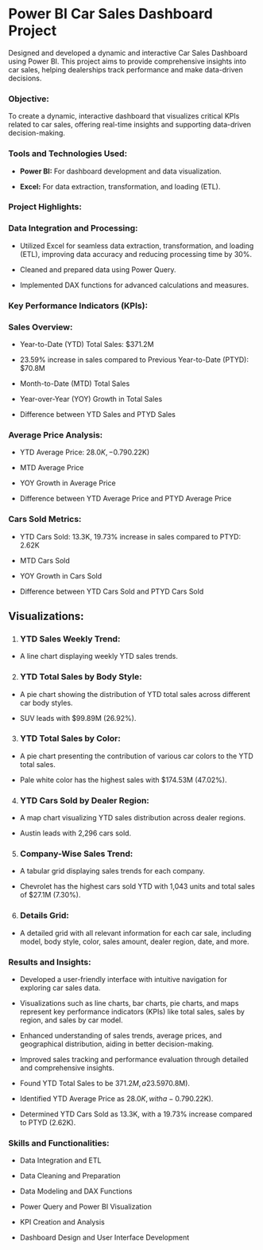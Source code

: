 # Power BI Car Sales Dashboard Project

Designed and developed a dynamic and interactive Car Sales Dashboard using Power BI. This project aims to provide comprehensive insights into car sales, helping dealerships track performance and make data-driven decisions.

### Objective:
To create a dynamic, interactive dashboard that visualizes critical KPIs related to car sales, offering real-time insights and supporting data-driven decision-making.

### Tools and Technologies Used:
* **Power BI:** For dashboard development and data visualization.

* **Excel:** For data extraction, transformation, and loading (ETL).

### Project Highlights:
### Data Integration and Processing:

* Utilized Excel for seamless data extraction, transformation, and loading (ETL), improving data accuracy and reducing processing time by 30%.

* Cleaned and prepared data using Power Query.

* Implemented DAX functions for advanced calculations and measures.

### Key Performance Indicators (KPIs):
### Sales Overview:

* Year-to-Date (YTD) Total Sales: $371.2M

* 23.59% increase in sales compared to Previous Year-to-Date (PTYD): $70.8M

* Month-to-Date (MTD) Total Sales

* Year-over-Year (YOY) Growth in Total Sales

* Difference between YTD Sales and PTYD Sales

### Average Price Analysis:

* YTD Average Price: $28.0K, -0.79% decrease in average price compared to PTYD: ($0.22K)

* MTD Average Price

* YOY Growth in Average Price

* Difference between YTD Average Price and PTYD Average Price

### Cars Sold Metrics:

* YTD Cars Sold: 13.3K, 19.73% increase in sales compared to PTYD: 2.62K

* MTD Cars Sold

* YOY Growth in Cars Sold

* Difference between YTD Cars Sold and PTYD Cars Sold

## Visualizations:

1. ### YTD Sales Weekly Trend:

* A line chart displaying weekly YTD sales trends.

2. ### YTD Total Sales by Body Style:

* A pie chart showing the distribution of YTD total sales across different car body styles.

* SUV leads with $99.89M (26.92%).

3. ### YTD Total Sales by Color:

* A pie chart presenting the contribution of various car colors to the YTD total sales.

* Pale white color has the highest sales with $174.53M (47.02%).

4. ### YTD Cars Sold by Dealer Region:

* A map chart visualizing YTD sales distribution across dealer regions.

* Austin leads with 2,296 cars sold.

5. ### Company-Wise Sales Trend:

* A tabular grid displaying sales trends for each company.

* Chevrolet has the highest cars sold YTD with 1,043 units and total sales of $27.1M (7.30%).

6. ### Details Grid:

* A detailed grid with all relevant information for each car sale, including model, body style, color, sales amount, dealer region, date, and more.

### Results and Insights:

* Developed a user-friendly interface with intuitive navigation for exploring car sales data.

* Visualizations such as line charts, bar charts, pie charts, and maps represent key performance indicators (KPIs) like total sales, sales by region, and sales by car model.

* Enhanced understanding of sales trends, average prices, and geographical distribution, aiding in better decision-making.

* Improved sales tracking and performance evaluation through detailed and comprehensive insights.

* Found YTD Total Sales to be $371.2M, a 23.59% increase compared to PTYD ($70.8M).

* Identified YTD Average Price as $28.0K, with a -0.79% decrease compared to PTYD ($0.22K).

* Determined YTD Cars Sold as 13.3K, with a 19.73% increase compared to PTYD (2.62K).

### Skills and Functionalities:

* Data Integration and ETL

* Data Cleaning and Preparation

* Data Modeling and DAX Functions

* Power Query and Power BI Visualization

* KPI Creation and Analysis

* Dashboard Design and User Interface Development
